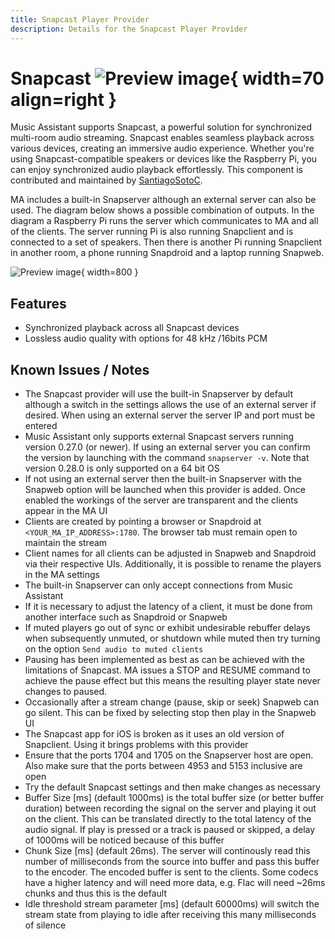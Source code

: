 ```yaml
---
title: Snapcast Player Provider
description: Details for the Snapcast Player Provider
---
```


# Snapcast ![Preview image](../assets/icons/snapcast-icon.svg){ width=70 align=right }

Music Assistant supports Snapcast, a powerful solution for synchronized multi-room audio streaming. Snapcast enables seamless playback across various devices, creating an immersive audio experience.
Whether you're using Snapcast-compatible speakers or devices like the Raspberry Pi, you can enjoy synchronized audio playback effortlessly. This component is contributed and maintained by [SantiagoSotoC](https://github.com/Santiagosotoc).

MA includes a built-in Snapserver although an external server can also be used. The diagram below shows a possible combination of outputs. In the diagram a Raspberry Pi runs the server which communicates to MA and all of the clients. The server running Pi is also running Snapclient and is connected to a set of speakers. Then there is another Pi running Snapclient in another room, a phone running Snapdroid and a laptop running Snapweb.

![Preview image](../assets/snapcast.png){ width=800 }

## Features

- Synchronized playback across all Snapcast devices
- Lossless audio quality with options for 48 kHz /16bits PCM

## Known Issues / Notes

- The Snapcast provider will use the built-in Snapserver by default although a switch in the settings allows the use of an external server if desired. When using an external server the server IP and port must be entered
- Music Assistant only supports external Snapcast servers running version 0.27.0 (or newer). If using an external server you can confirm the version by launching with the command `snapserver -v`. Note that version 0.28.0 is only supported on a 64 bit OS
- If not using an external server then the built-in Snapserver with the Snapweb option will be launched when this provider is added. Once enabled the workings of the server are transparent and the clients appear in the MA UI
- Clients are created by pointing a browser or Snapdroid at `<YOUR_MA_IP_ADDRESS>:1780`. The browser tab must remain open to maintain the stream
- Client names for all clients can be adjusted in Snapweb and Snapdroid via their respective UIs. Additionally, it is possible to rename the players in the MA settings
- The built-in Snapserver can only accept connections from Music Assistant
- If it is necessary to adjust the latency of a client, it must be done from another interface such as Snapdroid or Snapweb
- If muted players go out of sync or exhibit undesirable rebuffer delays when subsequently unmuted, or shutdown while muted then try turning on the option `Send audio to muted clients`
- Pausing has been implemented as best as can be achieved with the limitations of Snapcast. MA issues a STOP and RESUME command to achieve the pause effect but this means the resulting player state never changes to paused.
- Occasionally after a stream change (pause, skip or seek) Snapweb can go silent. This can be fixed by selecting stop then play in the Snapweb UI
- The Snapcast app for iOS is broken as it uses an old version of Snapclient. Using it brings problems with this provider
- Ensure that the ports 1704 and 1705 on the Snapserver host are open. Also make sure that the ports between 4953 and 5153 inclusive are open
- Try the default Snapcast settings and then make changes as necessary
- Buffer Size [ms] (default 1000ms) is the total buffer size (or better buffer duration) between recording the signal on the server and playing it out on the client. This can be translated directly to the total latency of the audio signal. If play is pressed or a track is paused or skipped, a delay of 1000ms will be noticed because of this buffer
- Chunk Size [ms] (default 26ms). The server will continously read this number of milliseconds from the source into buffer and pass this buffer to the encoder. The encoded buffer is sent to the clients. Some codecs have a higher latency and will need more data, e.g. Flac will need ~26ms chunks and thus this is the default
- Idle threshold stream parameter [ms] (default 60000ms) will switch the stream state from playing to idle after receiving this many milliseconds of silence
